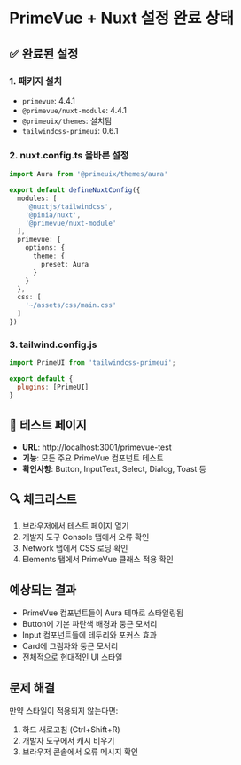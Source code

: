 # PrimeVue + Nuxt 설정 완료 상태

## ✅ 완료된 설정

### 1. 패키지 설치
- `primevue`: 4.4.1
- `@primevue/nuxt-module`: 4.4.1
- `@primeuix/themes`: 설치됨
- `tailwindcss-primeui`: 0.6.1

### 2. nuxt.config.ts 올바른 설정
```typescript
import Aura from '@primeuix/themes/aura'

export default defineNuxtConfig({
  modules: [
    '@nuxtjs/tailwindcss',
    '@pinia/nuxt',
    '@primevue/nuxt-module'
  ],
  primevue: {
    options: {
      theme: {
        preset: Aura
      }
    }
  },
  css: [
    '~/assets/css/main.css'
  ]
})
```

### 3. tailwind.config.js
```javascript
import PrimeUI from 'tailwindcss-primeui';

export default {
  plugins: [PrimeUI]
}
```

## 🧪 테스트 페이지
- **URL**: http://localhost:3001/primevue-test
- **기능**: 모든 주요 PrimeVue 컴포넌트 테스트
- **확인사항**: Button, InputText, Select, Dialog, Toast 등

## 🔍 체크리스트
1. 브라우저에서 테스트 페이지 열기
2. 개발자 도구 Console 탭에서 오류 확인
3. Network 탭에서 CSS 로딩 확인
4. Elements 탭에서 PrimeVue 클래스 적용 확인

## 예상되는 결과
- PrimeVue 컴포넌트들이 Aura 테마로 스타일링됨
- Button에 기본 파란색 배경과 둥근 모서리
- Input 컴포넌트들에 테두리와 포커스 효과
- Card에 그림자와 둥근 모서리
- 전체적으로 현대적인 UI 스타일

## 문제 해결
만약 스타일이 적용되지 않는다면:
1. 하드 새로고침 (Ctrl+Shift+R)
2. 개발자 도구에서 캐시 비우기
3. 브라우저 콘솔에서 오류 메시지 확인